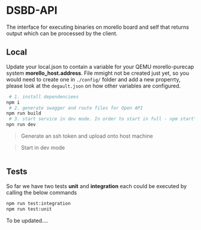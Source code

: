 # DSBD-API 
The interface for executing binaries on morello board and self that returns output which can be processed by the client.

## Local
Update your local.json to contain a variable for your QEMU morello-purecap system **morello_host.address**. File mmight not be created just yet, so you would need to create one in `./config/` folder and add a new properrty, please look at the `degault.json` on how other variables are configured.
```sh
 # 1. install dependenciees
npm i
 # 2. generate swagger and route files for Open API
npm run build
 # 3. start service in dev mode. In order to start in full - npm start" 
npn run dev
```

> Generate an ssh token and upload onto host machine

> Start in dev mode
```sh
```

## Tests
So far we have two tests **unit** and **integration** each could be executed by calling the below commands
```sh
npm run test:integration
npm run test:unit
```

To be updated....